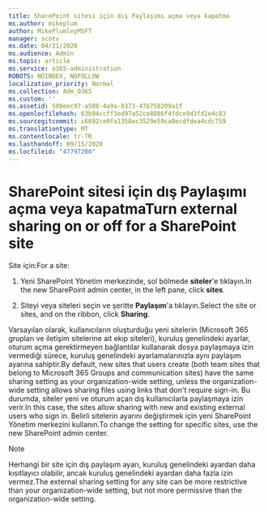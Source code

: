 ```yaml
---
title: SharePoint sitesi için dış Paylaşımı açma veya kapatma
ms.author: mikeplum
author: MikePlumleyMSFT
manager: scotv
ms.date: 04/21/2020
ms.audience: Admin
ms.topic: article
ms.service: o365-administration
ROBOTS: NOINDEX, NOFOLLOW
localization_priority: Normal
ms.collection: Adm_O365
ms.custom: ''
ms.assetid: 500eec97-a508-4a9a-8373-47b758209a1f
ms.openlocfilehash: 63b94ccff3ed97a52ce8886f4fdce9d3fd1e4c83
ms.sourcegitcommit: c6692ce0fa1358ec3529e59ca0ecdfdea4cdc759
ms.translationtype: MT
ms.contentlocale: tr-TR
ms.lasthandoff: 09/15/2020
ms.locfileid: "47797280"
---
```

# <a name="turn-external-sharing-on-or-off-for-a-sharepoint-site"></a><span data-ttu-id="2374b-102">SharePoint sitesi için dış Paylaşımı açma veya kapatma</span><span class="sxs-lookup"><span data-stu-id="2374b-102">Turn external sharing on or off for a SharePoint site</span></span>

<span data-ttu-id="2374b-103">Site için:</span><span class="sxs-lookup"><span data-stu-id="2374b-103">For a site:</span></span>
  
1. <span data-ttu-id="2374b-104">Yeni SharePoint Yönetim merkezinde, sol bölmede **siteler**'e tıklayın.</span><span class="sxs-lookup"><span data-stu-id="2374b-104">In the new SharePoint admin center, in the left pane, click **sites**.</span></span>
    
2. <span data-ttu-id="2374b-105">Siteyi veya siteleri seçin ve şeritte **Paylaşım**'a tıklayın.</span><span class="sxs-lookup"><span data-stu-id="2374b-105">Select the site or sites, and on the ribbon, click **Sharing**.</span></span>
    
<span data-ttu-id="2374b-106">Varsayılan olarak, kullanıcıların oluşturduğu yeni sitelerin (Microsoft 365 grupları ve iletişim sitelerine ait ekip siteleri), kuruluş genelindeki ayarlar, oturum açma gerektirmeyen bağlantılar kullanarak dosya paylaşmaya izin vermediği sürece, kuruluş genelindeki ayarlamalarınızla aynı paylaşım ayarına sahiptir.</span><span class="sxs-lookup"><span data-stu-id="2374b-106">By default, new sites that users create (both team sites that belong to Microsoft 365 Groups and communication sites) have the same sharing setting as your organization-wide setting, unless the organization-wide setting allows sharing files using links that don't require sign-in.</span></span> <span data-ttu-id="2374b-107">Bu durumda, siteler yeni ve oturum açan dış kullanıcılarla paylaşmaya izin verir.</span><span class="sxs-lookup"><span data-stu-id="2374b-107">In this case, the sites allow sharing with new and existing external users who sign in.</span></span> <span data-ttu-id="2374b-108">Belirli sitelerin ayarını değiştirmek için yeni SharePoint Yönetim merkezini kullanın.</span><span class="sxs-lookup"><span data-stu-id="2374b-108">To change the setting for specific sites, use the new SharePoint admin center.</span></span>
  
> [!NOTE]
> <span data-ttu-id="2374b-109">Herhangi bir site için dış paylaşım ayarı, kuruluş genelindeki ayardan daha kısıtlayıcı olabilir, ancak kuruluş genelindeki ayardan daha fazla izin vermez.</span><span class="sxs-lookup"><span data-stu-id="2374b-109">The external sharing setting for any site can be more restrictive than your organization-wide setting, but not more permissive than the organization-wide setting.</span></span> 
  

